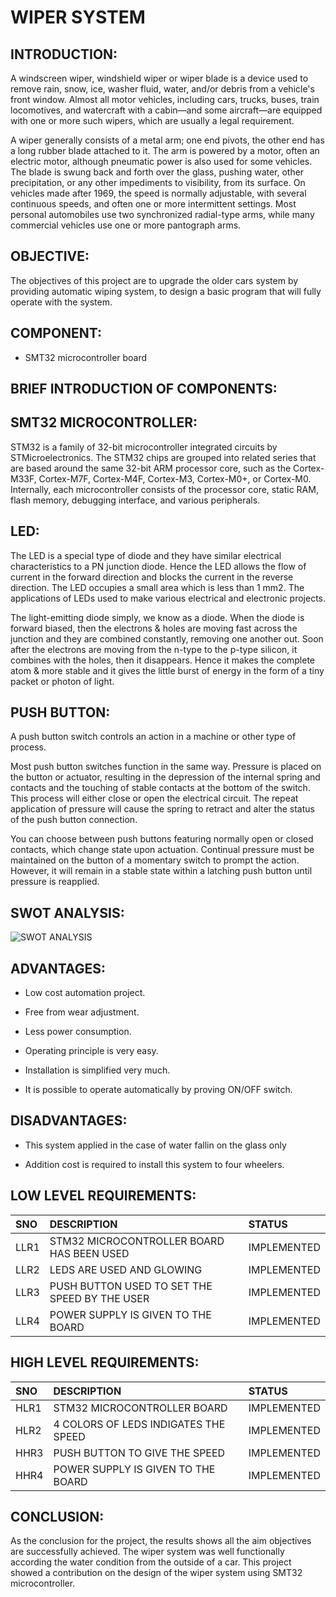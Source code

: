 # **WIPER SYSTEM**

## INTRODUCTION:

A windscreen wiper, windshield wiper or wiper blade is a device used to remove rain, snow, ice, washer fluid, water, and/or debris from a vehicle's front window. Almost all motor vehicles, including cars, trucks, buses, train locomotives, and watercraft with a cabin—and some aircraft—are equipped with one or more such wipers, which are usually a legal requirement.

A wiper generally consists of a metal arm; one end pivots, the other end has a long rubber blade attached to it. The arm is powered by a motor, often an electric motor, although pneumatic power is also used for some vehicles. The blade is swung back and forth over the glass, pushing water, other precipitation, or any other impediments to visibility, from its surface. On vehicles made after 1969, the speed is normally adjustable, with several continuous speeds, and often one or more intermittent settings. Most personal automobiles use two synchronized radial-type arms, while many commercial vehicles use one or more pantograph arms.

## OBJECTIVE:

The objectives of this project are to upgrade the older cars system by providing automatic wiping system, to design a basic program that will fully operate with the system.

## COMPONENT:

* SMT32 microcontroller board

## BRIEF INTRODUCTION OF COMPONENTS:

## SMT32 MICROCONTROLLER:

STM32 is a family of 32-bit microcontroller integrated circuits by STMicroelectronics. The STM32 chips are grouped into related series that are based around the same 32-bit ARM processor core, such as the Cortex-M33F, Cortex-M7F, Cortex-M4F, Cortex-M3, Cortex-M0+, or Cortex-M0. Internally, each microcontroller consists of the processor core, static RAM, flash memory, debugging interface, and various peripherals.

## LED:

The LED is a special type of diode and they have similar electrical characteristics to a PN junction diode. Hence the LED allows the flow of current in the forward direction and blocks the current in the reverse direction. The LED occupies a small area which is less than 1 mm2. The applications of LEDs used to make various electrical and electronic projects.

The light-emitting diode simply, we know as a diode. When the diode is forward biased, then the electrons & holes are moving fast across the junction and they are combined constantly, removing one another out. Soon after the electrons are moving from the n-type to the p-type silicon, it combines with the holes, then it disappears. Hence it makes the complete atom & more stable and it gives the little burst of energy in the form of a tiny packet or photon of light.

## PUSH BUTTON:

A push button switch controls an action in a machine or other type of process.

Most push button switches function in the same way. Pressure is placed on the button or actuator, resulting in the depression of the internal spring and contacts and the touching of stable contacts at the bottom of the switch. This process will either close or open the electrical circuit. The repeat application of pressure will cause the spring to retract and alter the status of the push button connection.

You can choose between push buttons featuring normally open or closed contacts, which change state upon actuation. Continual pressure must be maintained on the button of a momentary switch to prompt the action. However, it will remain in a stable state within a latching push button until pressure is reapplied.

## SWOT ANALYSIS:
![SWOT ANALYSIS](https://user-images.githubusercontent.com/92981586/168423507-47d08292-fa76-47ab-946f-c883ad3cb1f0.png)


## ADVANTAGES:

* Low cost automation project.

* Free from wear adjustment.

* Less power consumption.

* Operating principle is very easy.

* Installation is simplified very much.

* It is possible to operate automatically by proving ON/OFF switch.

## DISADVANTAGES:

* This system applied in the case of water fallin on the glass only

* Addition cost is required to install this system to four wheelers.

## LOW LEVEL REQUIREMENTS:

|SNO|DESCRIPTION|STATUS|
|:--|:----------|:-----|
|LLR1|STM32 MICROCONTROLLER BOARD HAS BEEN USED|IMPLEMENTED|
|LLR2|LEDS ARE USED AND GLOWING|IMPLEMENTED|
|LLR3|PUSH BUTTON USED TO SET THE SPEED BY THE USER|IMPLEMENTED|
|LLR4|POWER SUPPLY IS GIVEN TO THE BOARD|IMPLEMENTED|

## HIGH LEVEL REQUIREMENTS:

|SNO|DESCRIPTION|STATUS|
|:--|:----------|:-----|
|HLR1|STM32 MICROCONTROLLER BOARD|IMPLEMENTED|
|HLR2|4 COLORS OF LEDS INDIGATES THE SPEED|IMPLEMENTED|
|HHR3|PUSH BUTTON TO GIVE THE SPEED|IMPLEMENTED|
|HHR4|POWER SUPPLY IS GIVEN TO THE BOARD|IMPLEMENTED|

## CONCLUSION:

As the conclusion for the project, the results shows all the aim objectives are successfully achieved. The wiper system was well functionally according the water condition from the outside of a car. This project showed a contribution on the design of the wiper system using SMT32 microcontroller.
